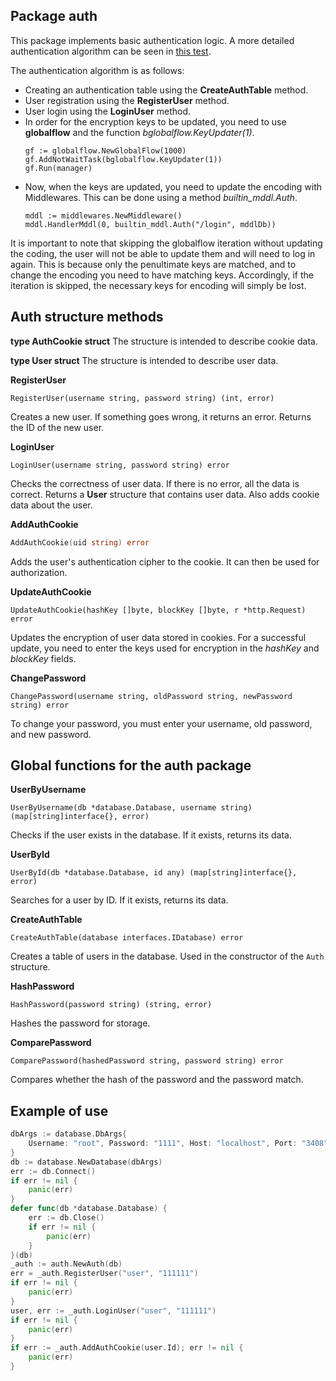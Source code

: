 ## Package auth
This package implements basic authentication logic. A more detailed authentication algorithm can be seen in [this test](https://github.com/uwine4850/foozy/blob/master/tests/auth/auth_test.go).

The authentication algorithm is as follows:
* Creating an authentication table using the __CreateAuthTable__ method.
* User registration using the __RegisterUser__ method.
* User login using the __LoginUser__ method.
* In order for the encryption keys to be updated, you need to use __globalflow__ and the function *bglobalflow.KeyUpdater(1)*.
    ```
    gf := globalflow.NewGlobalFlow(1000)
    gf.AddNotWaitTask(bglobalflow.KeyUpdater(1))
    gf.Run(manager)
    ```
* Now, when the keys are updated, you need to update the encoding with Middlewares. This can be done using a method *builtin_mddl.Auth*.
    ```
    mddl := middlewares.NewMiddleware()
    mddl.HandlerMddl(0, builtin_mddl.Auth("/login", mddlDb))
    ```

It is important to note that skipping the globalflow iteration without updating the coding, the user will not be able to update them and will need to log in again. This is because only the penultimate keys are matched, and to change the encoding you need to have matching keys. Accordingly, if the iteration is skipped, the necessary keys for encoding will simply be lost.

## Auth structure methods

__type AuthCookie struct__
The structure is intended to describe cookie data.

__type User struct__
The structure is intended to describe user data.

__RegisterUser__
```
RegisterUser(username string, password string) (int, error)
```
Creates a new user. If something goes wrong, it returns an error.
Returns the ID of the new user.

__LoginUser__
```
LoginUser(username string, password string) error
```
Checks the correctness of user data. If there is no error, all the data is correct. 
Returns a __User__ structure that contains user data. Also adds cookie data about the user.

__AddAuthCookie__
```go
AddAuthCookie(uid string) error 
```
Adds the user's authentication cipher to the cookie.
It can then be used for authorization.

__UpdateAuthCookie__
```
UpdateAuthCookie(hashKey []byte, blockKey []byte, r *http.Request) error
```
Updates the encryption of user data stored in cookies. For a successful update, you need to enter the keys used for encryption in the *hashKey* and *blockKey* fields.

__ChangePassword__
```
ChangePassword(username string, oldPassword string, newPassword string) error
```
To change your password, you must enter your username, old password, and new password.

## Global functions for the auth package

__UserByUsername__
```
UserByUsername(db *database.Database, username string) (map[string]interface{}, error)
```
Checks if the user exists in the database. If it exists, returns its data.

__UserById__
```
UserById(db *database.Database, id any) (map[string]interface{}, error)
```
Searches for a user by ID. If it exists, returns its data.

__CreateAuthTable__
```
CreateAuthTable(database interfaces.IDatabase) error
```
Creates a table of users in the database. Used in the constructor of the ``Auth`` structure.

__HashPassword__
```
HashPassword(password string) (string, error)
```
Hashes the password for storage.

__ComparePassword__
```
ComparePassword(hashedPassword string, password string) error
```
Compares whether the hash of the password and the password match.

## Example of use
```go
dbArgs := database.DbArgs{
	Username: "root", Password: "1111", Host: "localhost", Port: "3408", DatabaseName: "foozy_test",
}
db := database.NewDatabase(dbArgs)
err := db.Connect()
if err != nil {
    panic(err)
}
defer func(db *database.Database) {
    err := db.Close()
    if err != nil {
	    panic(err)
	}
}(db)
_auth := auth.NewAuth(db)
err = _auth.RegisterUser("user", "111111")
if err != nil {
    panic(err)
}
user, err := _auth.LoginUser("user", "111111")
if err != nil {
    panic(err)
}
if err := _auth.AddAuthCookie(user.Id); err != nil {
    panic(err)
}
```